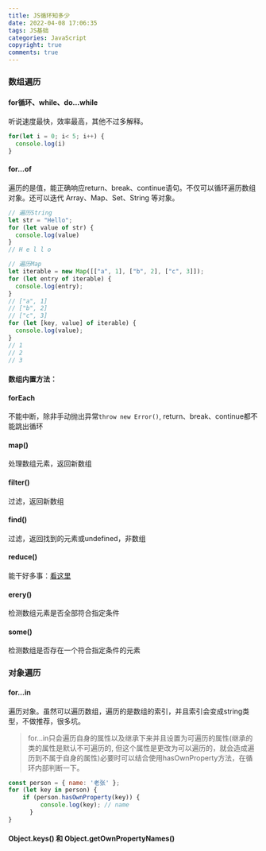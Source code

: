 ```yaml
---
title: JS循环知多少
date: 2022-04-08 17:06:35
tags: JS基础
categories: JavaScript
copyright: true
comments: true
---
```


### 数组遍历
#### for循环、while、do...while
听说速度最快，效率最高，其他不过多解释。
```javascript
for(let i = 0; i< 5; i++) {
  console.log(i)
}
```

#### for...of
遍历的是值，能正确响应return、break、continue语句。不仅可以循环遍历数组对象。还可以迭代 Array、Map、Set、String 等对象。
```javascript
// 遍历String
let str = "Hello";
for (let value of str) {
  console.log(value)
}
// H e l l o

// 遍历Map
let iterable = new Map([["a", 1], ["b", 2], ["c", 3]]);
for (let entry of iterable) {
  console.log(entry);
}
// ["a", 1]
// ["b", 2]
// ["c", 3]
for (let [key, value] of iterable) {
  console.log(value);
}
// 1
// 2
// 3
```
#### 数组内置方法：
#### forEach
不能中断，除非手动抛出异常```throw new Error()```, return、break、continue都不能跳出循环
#### map()
处理数组元素，返回新数组
#### filter()
过滤，返回新数组
#### find()
过滤，返回找到的元素或undefined，非数组
#### reduce()
能干好多事：[看这里](https://jelly.jd.com/article/6006b1035b6c6a01506c87a1)
#### erery()
检测数组元素是否全部符合指定条件
#### some()
检测数组是否存在一个符合指定条件的元素


### 对象遍历
#### for...in
遍历对象。虽然可以遍历数组，遍历的是数组的索引，并且索引会变成string类型，不做推荐，很多坑。
> for...in只会遍历自身的属性以及继承下来并且设置为可遍历的属性(继承的类的属性是默认不可遍历的, 但这个属性是更改为可以遍历的，就会造成遍历到不属于自身的属性)必要时可以结合使用hasOwnProperty方法，在循环内部判断一下。
```javascript
const person = { name: '老张' };
for (let key in person) {  
    if (person.hasOwnProperty(key)) {   
         console.log(key); // name 
      }
}
```
#### Object.keys() 和 Object.getOwnPropertyNames()





